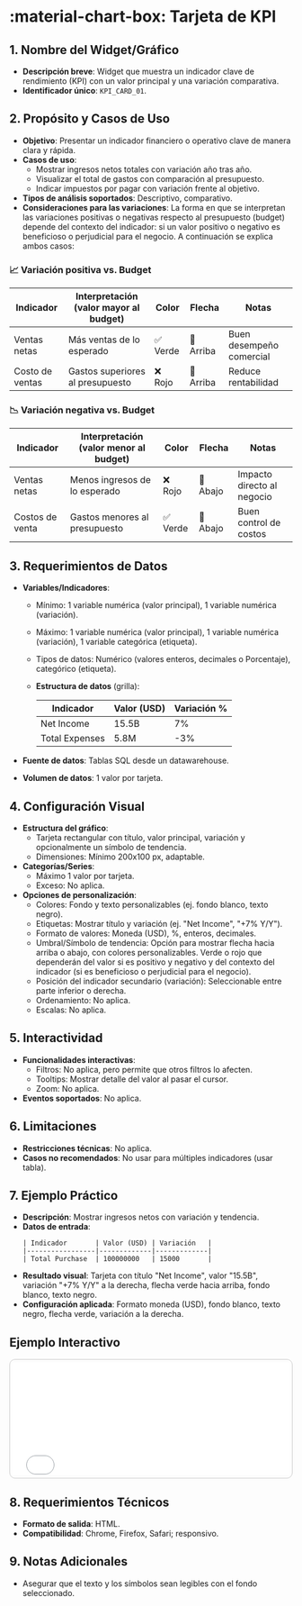 # :material-chart-box: Tarjeta de KPI

## 1. Nombre del Widget/Gráfico
- **Descripción breve**: Widget que muestra un indicador clave de rendimiento (KPI) con un valor principal y una variación comparativa.
- **Identificador único**: `KPI_CARD_01`.

## 2. Propósito y Casos de Uso
- **Objetivo**: Presentar un indicador financiero o operativo clave de manera clara y rápida.
- **Casos de uso**:
    - Mostrar ingresos netos totales con variación año tras año.
    - Visualizar el total de gastos con comparación al presupuesto.
    - Indicar impuestos por pagar con variación frente al objetivo.
- **Tipos de análisis soportados**: Descriptivo, comparativo.
- **Consideraciones para las variaciones**: La forma en que se interpretan las variaciones positivas o negativas respecto al presupuesto (budget) depende del contexto del indicador: si un valor positivo o negativo es beneficioso o perjudicial para el negocio. A continuación se explica ambos casos:

### 📈 Variación positiva vs. Budget

| Indicador                              | Interpretación (valor mayor al budget)         | Color     | Flecha     | Notas                                                      |
|----------------------------------------|------------------------------------------------|-----------|------------|------------------------------------------------------------|
| Ventas netas                | Más ventas de lo esperado                      | ✅ Verde   | 🔼 Arriba   | Buen desempeño comercial                                    |
| Costo de ventas     | Gastos superiores al presupuesto               | ❌ Rojo    | 🔼 Arriba   | Reduce rentabilidad                                         |

### 📉 Variación negativa vs. Budget

| Indicador                              | Interpretación (valor menor al budget)         | Color     | Flecha     | Notas                                                      |
|----------------------------------------|------------------------------------------------|-----------|------------|------------------------------------------------------------|
| Ventas netas                | Menos ingresos de lo esperado                  | ❌ Rojo    | 🔽 Abajo   | Impacto directo al negocio                                 |
| Costos de venta    | Gastos menores al presupuesto                  | ✅ Verde   | 🔽 Abajo   | Buen control de costos                                     |


## 3. Requerimientos de Datos
- **Variables/Indicadores**:
    - Mínimo: 1 variable numérica (valor principal), 1 variable numérica (variación).
    - Máximo: 1 variable numérica (valor principal), 1 variable numérica (variación), 1 variable categórica (etiqueta).
  - Tipos de datos: Numérico (valores enteros, decimales o Porcentaje), categórico (etiqueta).
  - **Estructura de datos** (grilla):

    | Indicador       | Valor (USD) | Variación % |
    |-----------------|-------------|-------------|
    | Net Income      | 15.5B       | 7%          |
    | Total Expenses  | 5.8M        | -3%         |

- **Fuente de datos**: Tablas SQL desde un datawarehouse.
- **Volumen de datos**: 1 valor por tarjeta.

## 4. Configuración Visual
- **Estructura del gráfico**:
    - Tarjeta rectangular con título, valor principal, variación y opcionalmente un símbolo de tendencia.
    - Dimensiones: Mínimo 200x100 px, adaptable.
- **Categorías/Series**:
    - Máximo 1 valor por tarjeta.
    - Exceso: No aplica.
- **Opciones de personalización**:
    - Colores: Fondo y texto personalizables (ej. fondo blanco, texto negro).
    - Etiquetas: Mostrar título y variación (ej. "Net Income", "+7% Y/Y").
    - Formato de valores: Moneda (USD), %, enteros, decimales.
    - Umbral/Símbolo de tendencia: Opción para mostrar flecha hacia arriba o abajo, con colores personalizables. Verde o rojo que dependerán del valor si es positivo y negativo y del contexto del indicador (si es beneficioso o perjudicial para el negocio).
    - Posición del indicador secundario (variación): Seleccionable entre parte inferior o derecha.
    - Ordenamiento: No aplica.
    - Escalas: No aplica.

## 5. Interactividad
- **Funcionalidades interactivas**:
    - Filtros: No aplica, pero permite que otros filtros lo afecten.
    - Tooltips: Mostrar detalle del valor al pasar el cursor.
    - Zoom: No aplica.
- **Eventos soportados**: No aplica.

## 6. Limitaciones
- **Restricciones técnicas**: No aplica.
- **Casos no recomendados**: No usar para múltiples indicadores (usar tabla).

## 7. Ejemplo Práctico
- **Descripción**: Mostrar ingresos netos con variación y tendencia.
- **Datos de entrada**:
  ```
  | Indicador       | Valor (USD) | Variación   |
  |-----------------|-------------|-------------|
  | Total Purchase  | 100000000   | 15000       |
  ```
- **Resultado visual**: Tarjeta con título "Net Income", valor "15.5B", variación "+7% Y/Y" a la derecha, flecha verde hacia arriba, fondo blanco, texto negro. 
- **Configuración aplicada**: Formato moneda (USD), fondo blanco, texto negro, flecha verde, variación a la derecha.

## Ejemplo Interactivo

<div class="widget-interactive-container" style="border: 1px solid #ccc; padding: 5px; border-radius: 10px; margin-bottom: 20px; min-height: 200px; position: relative;">
  <iframe src="../../../assets/widgets_html/KPIS/kpi_card_01_interactive.html" 
          style="width: 100%; height: 200px; border: none; overflow: auto;"
          loading="lazy"
          title="Ejemplo Interactivo del Filtro">
  </iframe>
</div>

<style>
/* Opcional: Para asegurar que el iframe se ajuste bien si el contenido es más alto */
.widget-interactive-container iframe {
    min-height: 200px; /* Ajusta según la altura típica de tus widgets */
}
</style>

## 8. Requerimientos Técnicos
- **Formato de salida**: HTML.
- **Compatibilidad**: Chrome, Firefox, Safari; responsivo.

## 9. Notas Adicionales
- Asegurar que el texto y los símbolos sean legibles con el fondo seleccionado.